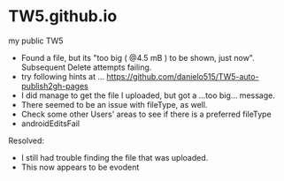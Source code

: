 # TW5.github.io
my public TW5

* Found a file, but its "too big ( @4.5 mB ) to be shown, just now".  Subsequent Delete attempts failing.
* try following hints at ... https://github.com/danielo515/TW5-auto-publish2gh-pages
* I did manage to get the file I uploaded, but got a ...too big... message.
* There seemed to be an issue with fileType, as well.
* Check some other Users' areas to see if there is a preferred fileType
* androidEditsFail

Resolved:

* I still had trouble finding the file that was uploaded.
* This now appears to be evodent
